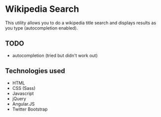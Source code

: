 # Wikipedia Search #

This utility allows you to do a wikipedia title search and displays results as you type (autocompletion enabled).

## TODO ##
* autocompletion (tried but didn't work out)

## Technologies used ##
* HTML
* CSS (Sass)
* Javascript
* jQuery
* Angular.JS
* Twitter Bootstrap